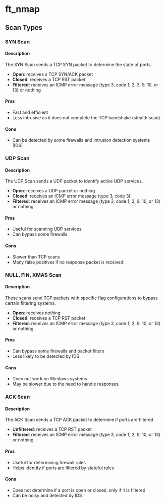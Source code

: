 # ft_nmap

## Scan Types

### SYN Scan
#### Description
The SYN Scan sends a TCP SYN packet to determine the state of ports.
- **Open**: receives a TCP SYN/ACK packet
- **Closed**: receives a TCP RST packet
- **Filtered**: receives an ICMP error message (type 3, code 1, 2, 3, 9, 10, or 13) or nothing

#### Pros
- Fast and efficient
- Less intrusive as it does not complete the TCP handshake (stealth scan)

#### Cons
- Can be detected by some firewalls and intrusion detection systems (IDS)

### UDP Scan
#### Description
The UDP Scan sends a UDP packet to identify active UDP services.
- **Open**: receives a UDP packet or nothing
- **Closed**: receives an ICMP error message (type 3, code 3)
- **Filtered**: receives an ICMP error message (type 3, code 1, 2, 9, 10, or 13) or nothing

#### Pros
- Useful for scanning UDP services
- Can bypass some firewalls

#### Cons
- Slower than TCP scans
- Many false positives if no response packet is received

### NULL, FIN, XMAS Scan
#### Description
These scans send TCP packets with specific flag configurations to bypass certain filtering systems.
- **Open**: receives nothing
- **Closed**: receives a TCP RST packet
- **Filtered**: receives an ICMP error message (type 3, code 1, 2, 9, 10, or 13) or nothing

#### Pros
- Can bypass some firewalls and packet filters
- Less likely to be detected by IDS

#### Cons
- Does not work on Windows systems
- May be slower due to the need to handle responses

### ACK Scan
#### Description
The ACK Scan sends a TCP ACK packet to determine if ports are filtered.
- **Unfiltered**: receives a TCP RST packet
- **Filtered**: receives an ICMP error message (type 3, code 1, 2, 9, 10, or 13) or nothing

#### Pros
- Useful for determining firewall rules
- Helps identify if ports are filtered by stateful rules

#### Cons
- Does not determine if a port is open or closed, only if it is filtered
- Can be noisy and detected by IDS
